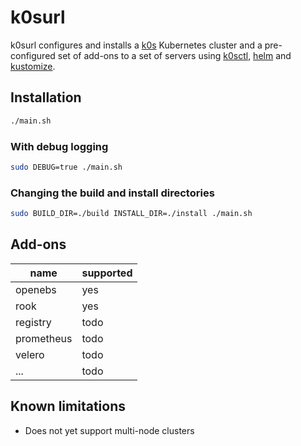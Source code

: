 # k0surl

k0surl configures and installs a [k0s](https://github.com/k0sproject/k0s) Kubernetes cluster and a pre-configured set of add-ons to a set of servers using [k0sctl](https://github.com/k0sproject/k0sctl), [helm](https://github.com/helm/helm) and [kustomize](https://github.com/kubernetes-sigs/kustomize).

## Installation

```bash
./main.sh
```

### With debug logging

```bash
sudo DEBUG=true ./main.sh
```

### Changing the build and install directories

```bash
sudo BUILD_DIR=./build INSTALL_DIR=./install ./main.sh
```

## Add-ons

| name | supported |
| ---- | --------- |
| openebs | yes |
| rook | yes |
| registry | todo |
| prometheus | todo |
| velero | todo |
| ... | todo |

## Known limitations

- Does not yet support multi-node clusters
